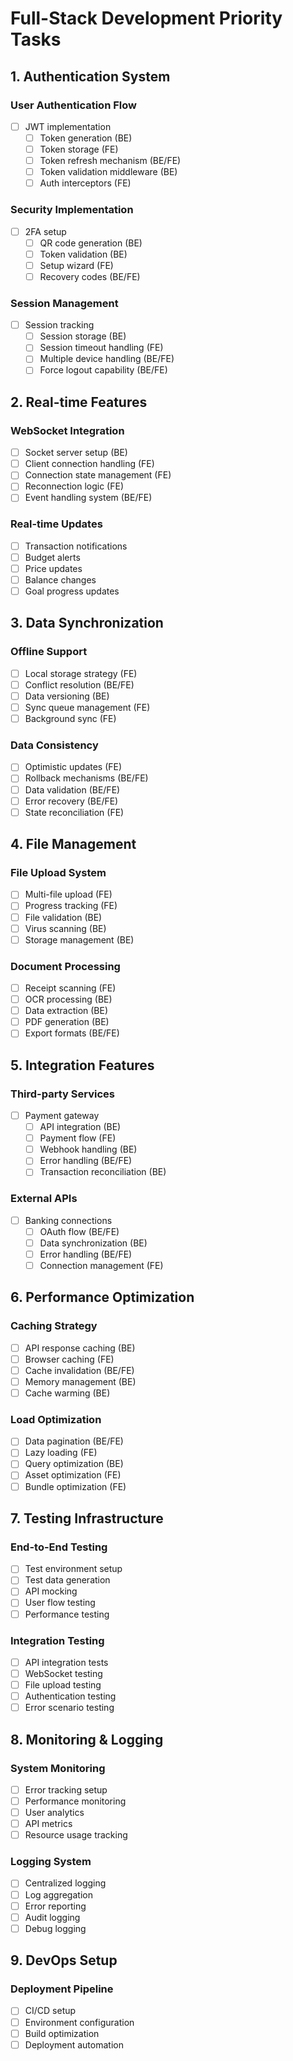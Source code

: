 # Full-Stack Development Priority Tasks

## 1. Authentication System

### User Authentication Flow
- [ ] JWT implementation
  - [ ] Token generation (BE)
  - [ ] Token storage (FE)
  - [ ] Token refresh mechanism (BE/FE)
  - [ ] Token validation middleware (BE)
  - [ ] Auth interceptors (FE)

### Security Implementation
- [ ] 2FA setup
  - [ ] QR code generation (BE)
  - [ ] Token validation (BE)
  - [ ] Setup wizard (FE)
  - [ ] Recovery codes (BE/FE)

### Session Management
- [ ] Session tracking
  - [ ] Session storage (BE)
  - [ ] Session timeout handling (FE)
  - [ ] Multiple device handling (BE/FE)
  - [ ] Force logout capability (BE/FE)

## 2. Real-time Features

### WebSocket Integration
- [ ] Socket server setup (BE)
- [ ] Client connection handling (FE)
- [ ] Connection state management (FE)
- [ ] Reconnection logic (FE)
- [ ] Event handling system (BE/FE)

### Real-time Updates
- [ ] Transaction notifications
- [ ] Budget alerts
- [ ] Price updates
- [ ] Balance changes
- [ ] Goal progress updates

## 3. Data Synchronization

### Offline Support
- [ ] Local storage strategy (FE)
- [ ] Conflict resolution (BE/FE)
- [ ] Data versioning (BE)
- [ ] Sync queue management (FE)
- [ ] Background sync (FE)

### Data Consistency
- [ ] Optimistic updates (FE)
- [ ] Rollback mechanisms (BE/FE)
- [ ] Data validation (BE/FE)
- [ ] Error recovery (BE/FE)
- [ ] State reconciliation (FE)

## 4. File Management

### File Upload System
- [ ] Multi-file upload (FE)
- [ ] Progress tracking (FE)
- [ ] File validation (BE)
- [ ] Virus scanning (BE)
- [ ] Storage management (BE)

### Document Processing
- [ ] Receipt scanning (FE)
- [ ] OCR processing (BE)
- [ ] Data extraction (BE)
- [ ] PDF generation (BE)
- [ ] Export formats (BE/FE)

## 5. Integration Features

### Third-party Services
- [ ] Payment gateway
  - [ ] API integration (BE)
  - [ ] Payment flow (FE)
  - [ ] Webhook handling (BE)
  - [ ] Error handling (BE/FE)
  - [ ] Transaction reconciliation (BE)

### External APIs
- [ ] Banking connections
  - [ ] OAuth flow (BE/FE)
  - [ ] Data synchronization (BE)
  - [ ] Error handling (BE/FE)
  - [ ] Connection management (FE)

## 6. Performance Optimization

### Caching Strategy
- [ ] API response caching (BE)
- [ ] Browser caching (FE)
- [ ] Cache invalidation (BE/FE)
- [ ] Memory management (BE)
- [ ] Cache warming (BE)

### Load Optimization
- [ ] Data pagination (BE/FE)
- [ ] Lazy loading (FE)
- [ ] Query optimization (BE)
- [ ] Asset optimization (FE)
- [ ] Bundle optimization (FE)

## 7. Testing Infrastructure

### End-to-End Testing
- [ ] Test environment setup
- [ ] Test data generation
- [ ] API mocking
- [ ] User flow testing
- [ ] Performance testing

### Integration Testing
- [ ] API integration tests
- [ ] WebSocket testing
- [ ] File upload testing
- [ ] Authentication testing
- [ ] Error scenario testing

## 8. Monitoring & Logging

### System Monitoring
- [ ] Error tracking setup
- [ ] Performance monitoring
- [ ] User analytics
- [ ] API metrics
- [ ] Resource usage tracking

### Logging System
- [ ] Centralized logging
- [ ] Log aggregation
- [ ] Error reporting
- [ ] Audit logging
- [ ] Debug logging

## 9. DevOps Setup

### Deployment Pipeline
- [ ] CI/CD setup
- [ ] Environment configuration
- [ ] Build optimization
- [ ] Deployment automation
